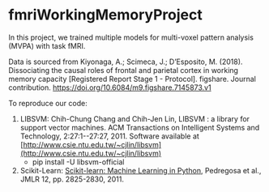 # fmriWorkingMemoryProject

In this project, we trained multiple models for multi-voxel pattern analysis (MVPA) with task fMRI. 

Data is sourced from Kiyonaga, A.; Scimeca, J.; D’Esposito, M. (2018). Dissociating the causal roles of frontal and parietal cortex in working memory capacity [Registered Report Stage 1 - Protocol]. figshare. Journal contribution. [https://doi.org/10.6084/m9.figshare.7145873.v1
](https://doi.org/10.6084/m9.figshare.7145873.v1)

To reproduce our code:
1. LIBSVM: Chih-Chung Chang and Chih-Jen Lin, LIBSVM : a library for support vector machines. ACM Transactions on Intelligent Systems and Technology, 2:27:1--27:27, 2011. Software available at [http://www.csie.ntu.edu.tw/~cjlin/libsvm](http://www.csie.ntu.edu.tw/~cjlin/libsvm)
    - pip install -U libsvm-official
2. Scikit-Learn: [Scikit-learn: Machine Learning in Python](https://jmlr.csail.mit.edu/papers/v12/pedregosa11a.html), Pedregosa et al., JMLR 12, pp. 2825-2830, 2011.